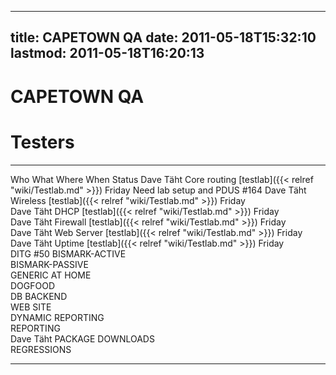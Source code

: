 
---
title: CAPETOWN QA
date: 2011-05-18T15:32:10
lastmod: 2011-05-18T16:20:13
---
CAPETOWN QA
===========

Testers
=======

  ----------- ------------------- ---------------------- -------- --------------------------------------------
  Who         What                Where                  When     Status
  Dave Täht   Core routing        [testlab]({{< relref "wiki/Testlab.md" >}})   Friday   Need lab setup and PDUS <link>\#164</link>
  Dave Täht   Wireless            [testlab]({{< relref "wiki/Testlab.md" >}})   Friday   
  Dave Täht   DHCP                [testlab]({{< relref "wiki/Testlab.md" >}})   Friday   
  Dave Täht   Firewall            [testlab]({{< relref "wiki/Testlab.md" >}})   Friday   
  Dave Täht   Web Server          [testlab]({{< relref "wiki/Testlab.md" >}})   Friday   
  Dave Täht   Uptime              [testlab]({{< relref "wiki/Testlab.md" >}})   Friday   
              DITG                                                <link>\#50</link>
              BISMARK-ACTIVE                                      
              BISMARK-PASSIVE                                     
              GENERIC AT HOME                                     
              DOGFOOD                                             
              DB BACKEND                                          
              WEB SITE                                            
              DYNAMIC REPORTING                                   
              REPORTING                                           
  Dave Täht   PACKAGE DOWNLOADS                                   
              REGRESSIONS                                         
  ----------- ------------------- ---------------------- -------- --------------------------------------------


